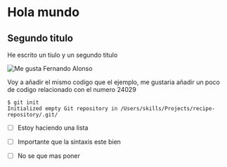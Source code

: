 # Hola mundo
## Segundo titulo

He escrito un tiulo y un segundo titulo

![Me gusta Fernando Alonso](https://e00-marca.uecdn.es/imagenes/2015/11/14/motor/formula1/gp-brasil/1447517965_extras_noticia_foton_7_2.jpg)


Voy a añadir el mismo codigo que el ejemplo, me gustaria añadir un poco de codigo relacionado con el numero 24029

```
$ git init
Initialized empty Git repository in /Users/skills/Projects/recipe-repository/.git/
```

- [ ] Estoy haciendo una lista 
- [ ] Importante que la sintaxis este bien
- [ ] No se que mas poner
  
